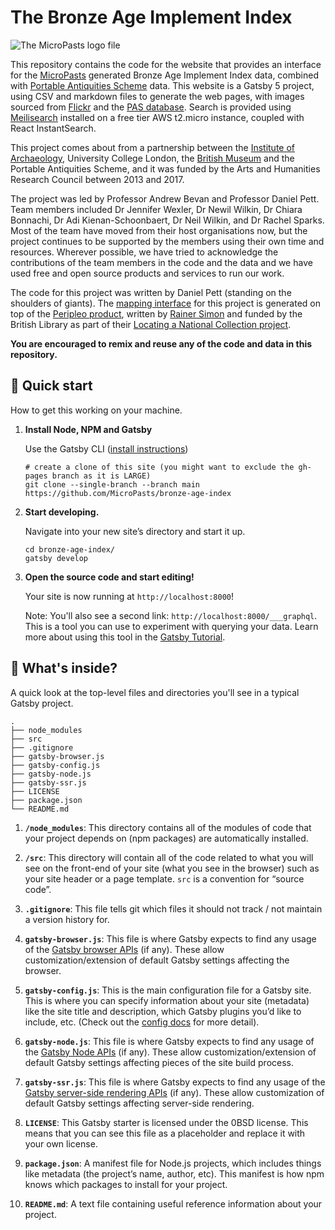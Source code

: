 # The Bronze Age Implement Index

![The MicroPasts logo file](https://live.staticflickr.com/7452/12071276593_f35b8d8215_w.jpg)

This repository contains the code for the website that provides an interface for the [MicroPasts](https://micropasts.org) generated Bronze Age Implement Index
data, combined with [Portable Antiquities Scheme](https://finds.org.uk) data. This website is a Gatsby 5 project, using CSV and markdown files to generate the
web pages, with images sourced from [Flickr](https://flickr.com/micropasts) and the [PAS database](https://finds.org.uk). Search is provided using [Meilisearch](https://www.meilisearch.com/) 
installed on a free tier AWS t2.micro instance, coupled with React InstantSearch.

This project comes about from a partnership between the [Institute of Archaeology](https://www.ucl.ac.uk/archaeology), University College London, the [British Museum](https://britishmuseum.org) and the Portable Antiquities Scheme, 
and it was funded by the Arts and Humanities Research Council between 2013 and 2017. 

The project was led by Professor Andrew Bevan and Professor Daniel Pett. Team members included Dr Jennifer Wexler, Dr Newil Wilkin, Dr Chiara Bonnachi, Dr Adi Kienan-Schoonbaert,
Dr Neil Wilkin, and Dr Rachel Sparks. Most of the team have moved from their host organisations now, but the project continues to be supported
by the members using their own time and resources. Wherever possible, we have tried to acknowledge the contributions of 
the team members in the code and the data and we have used free and open source products and services to run our work. 

The code for this project was written by Daniel Pett (standing on the shoulders of giants). The [mapping interface](https://github.com/MicroPasts/mapping-the-bronze-age) for this 
project is generated on top of the [Peripleo product](https://github.com/britishlibrary/peripleo-lanc), written by [Rainer Simon](https://rainersimon.io) and funded by the 
British Library as part of their [Locating a National Collection project](https://www.bl.uk/projects/locating-a-national-collection).

**You are encouraged to remix and reuse any of the code and data in this repository.**

## 🚀 Quick start

How to get this working on your machine. 

1.  **Install Node, NPM and Gatsby**

    Use the Gatsby CLI ([install instructions](https://www.gatsbyjs.com/docs/tutorial/part-0/#gatsby-cli))

    ```shell
    # create a clone of this site (you might want to exclude the gh-pages branch as it is LARGE)
    git clone --single-branch --branch main https://github.com/MicroPasts/bronze-age-index
    ```

1.  **Start developing.**

    Navigate into your new site’s directory and start it up.

    ```shell
    cd bronze-age-index/
    gatsby develop
    ```

1.  **Open the source code and start editing!**

    Your site is now running at `http://localhost:8000`!

    Note: You'll also see a second link: `http://localhost:8000/___graphql`. This is a tool you can use to experiment with querying your data. Learn more about using this tool in the [Gatsby Tutorial](https://www.gatsbyjs.com/docs/tutorial/part-4/#use-graphiql-to-explore-the-data-layer-and-write-graphql-queries).

## 🧐 What's inside?

A quick look at the top-level files and directories you'll see in a typical Gatsby project.

    .
    ├── node_modules
    ├── src
    ├── .gitignore
    ├── gatsby-browser.js
    ├── gatsby-config.js
    ├── gatsby-node.js
    ├── gatsby-ssr.js
    ├── LICENSE
    ├── package.json
    └── README.md

1.  **`/node_modules`**: This directory contains all of the modules of code that your project depends on (npm packages) are automatically installed.

1.  **`/src`**: This directory will contain all of the code related to what you will see on the front-end of your site (what you see in the browser) such as your site header or a page template. `src` is a convention for “source code”.

1.  **`.gitignore`**: This file tells git which files it should not track / not maintain a version history for.

1.  **`gatsby-browser.js`**: This file is where Gatsby expects to find any usage of the [Gatsby browser APIs](https://www.gatsbyjs.com/docs/reference/config-files/gatsby-browser/) (if any). These allow customization/extension of default Gatsby settings affecting the browser.

1.  **`gatsby-config.js`**: This is the main configuration file for a Gatsby site. This is where you can specify information about your site (metadata) like the site title and description, which Gatsby plugins you’d like to include, etc. (Check out the [config docs](https://www.gatsbyjs.com/docs/reference/config-files/gatsby-config/) for more detail).

1.  **`gatsby-node.js`**: This file is where Gatsby expects to find any usage of the [Gatsby Node APIs](https://www.gatsbyjs.com/docs/reference/config-files/gatsby-node/) (if any). These allow customization/extension of default Gatsby settings affecting pieces of the site build process.

1.  **`gatsby-ssr.js`**: This file is where Gatsby expects to find any usage of the [Gatsby server-side rendering APIs](https://www.gatsbyjs.com/docs/reference/config-files/gatsby-ssr/) (if any). These allow customization of default Gatsby settings affecting server-side rendering.

1.  **`LICENSE`**: This Gatsby starter is licensed under the 0BSD license. This means that you can see this file as a placeholder and replace it with your own license.

1.  **`package.json`**: A manifest file for Node.js projects, which includes things like metadata (the project’s name, author, etc). This manifest is how npm knows which packages to install for your project.

1.  **`README.md`**: A text file containing useful reference information about your project.


